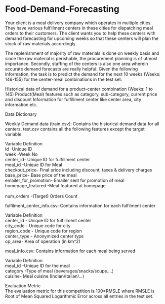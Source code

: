 # Food-Demand-Forecasting
Your client is a meal delivery company which operates in multiple cities. They have various fulfillment centers in these cities for dispatching meal orders to their customers. The client wants you to help these centers with demand forecasting for upcoming weeks so that these centers will plan the stock of raw materials accordingly.

The replenishment of majority of raw materials is done on weekly basis and since the raw material is perishable, the procurement planning is of utmost importance. Secondly, staffing of the centers is also one area wherein accurate demand forecasts are really helpful. Given the following information, the task is to predict the demand for the next 10 weeks (Weeks: 146-155) for the center-meal combinations in the test set:

Historical data of demand for a product-center combination (Weeks: 1 to 145) Product(Meal) features such as category, sub-category, current price and discount Information for fulfillment center like center area, city information etc.

Data Dictionary

Weekly Demand data (train.csv): Contains the historical demand data for all centers, test.csv contains all the following features except the target variable

Variable Definition<br>
id -Unique ID<br>
week -Week No<br>
center_id- Unique ID for fulfillment center<br>
meal_id -Unique ID for Meal<br>
checkout_price- Final price including discount, taxes & delivery charges<br>
base_price- Base price of the meal<br>
emailer_for_promotion- Emailer sent for promotion of meal<br>
homepage_featured -Meal featured at homepage<br><br>
num_orders -(Target) Orders Count<br>

fulfilment_center_info.csv: Contains information for each fulfilment center

Variable Definition<br>
center_id - Unique ID for fulfillment center<br>
city_code - Unique code for city<br>
region_code - Unique code for region<br>
center_type - Anonymized center type<br>
op_area- Area of operation (in km^2)<br>

meal_info.csv: Contains information for each meal being served

Variable Definition<br>
meal_id -Unique ID for the meal<br>
category -Type of meal (beverages/snacks/soups….)<br>
cuisine- Meal cuisine (Indian/Italian/…)<br>

Evaluation Metric <br>The evaluation metric for this competition is 100*RMSLE where RMSLE is Root of Mean Squared Logarithmic Error across all entries in the test set.
